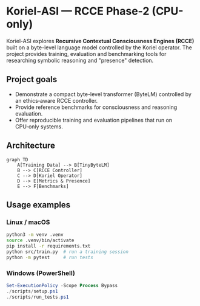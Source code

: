 # Koriel-ASI — RCCE Phase-2 (CPU-only)

Koriel-ASI explores **Recursive Contextual Consciousness Engines (RCCE)** built on a
byte-level language model controlled by the Koriel operator. The project provides
training, evaluation and benchmarking tools for researching symbolic reasoning and
"presence" detection.

## Project goals
* Demonstrate a compact byte-level transformer (ByteLM) controlled by an ethics‑aware
  RCCE controller.
* Provide reference benchmarks for consciousness and reasoning evaluation.
* Offer reproducible training and evaluation pipelines that run on CPU‑only systems.

## Architecture

```mermaid
graph TD
    A[Training Data] --> B[TinyByteLM]
    B --> C[RCCE Controller]
    C --> D[Koriel Operator]
    D --> E[Metrics & Presence]
    E --> F[Benchmarks]
```

## Usage examples

### Linux / macOS
```bash
python3 -m venv .venv
source .venv/bin/activate
pip install -r requirements.txt
python src/train.py  # run a training session
python -m pytest     # run tests
```

### Windows (PowerShell)
```powershell
Set-ExecutionPolicy -Scope Process Bypass
./scripts/setup.ps1
./scripts/run_tests.ps1
```